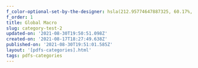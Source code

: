 ```yaml
---
f_color-optional-set-by-the-designer: hsla(212.95774647887325, 60.17%, 53.73%, 1.00)
f_order: 1
title: Global Macro
slug: category-test-2
updated-on: '2021-08-30T19:50:51.098Z'
created-on: '2021-08-17T18:27:49.638Z'
published-on: '2021-08-30T19:51:01.585Z'
layout: '[pdfs-categories].html'
tags: pdfs-categories
---
```



